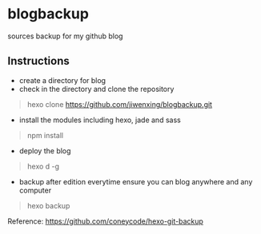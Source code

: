 # blogbackup
sources backup for my github blog

## Instructions
- create a directory for blog    
- check in the directory and clone the repository    
>hexo clone https://github.com/jiwenxing/blogbackup.git
- install the modules including hexo, jade and sass    
>npm install
- deploy the blog    
>hexo d -g
- backup after edition everytime ensure you can blog anywhere and any computer    
>hexo backup

Reference: https://github.com/coneycode/hexo-git-backup

